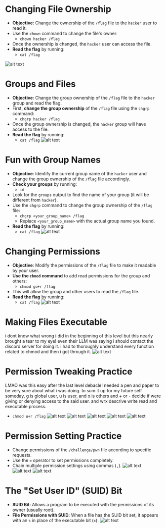 # Changing File Ownership

- **Objective**: Change the ownership of the `/flag` file to the `hacker` user to read it.
- Use the `chown` command to change the file's owner:
  - `chown hacker /flag`
- Once the ownership is changed, the `hacker` user can access the file.
- **Read the flag** by running:
  - `cat /flag`

![alt text](image-59.png)
# Groups and Files

- **Objective**: Change the group ownership of the `/flag` file to the `hacker` group and read the flag.
- First, **change the group ownership** of the `/flag` file using the `chgrp` command:
  - `chgrp hacker /flag`
- Once the group ownership is changed, the `hacker` group will have access to the file.
- **Read the flag** by running:
  - `cat /flag`
  ![alt text](image-60.png)
# Fun with Group Names

- **Objective**: Identify the current group name of the `hacker` user and change the group ownership of the `/flag` file accordingly.
- **Check your groups** by running:
  - `id`
- Look for the `groups` output to find the name of your group (it will be different from `hacker`).
- Use the `chgrp` command to change the group ownership of the `/flag` file:
  - `chgrp <your_group_name> /flag`
  - Replace `<your_group_name>` with the actual group name you found.
- **Read the flag** by running:
  - `cat /flag`
  ![alt text](image-61.png)
# Changing Permissions

- **Objective**: Modify the permissions of the `/flag` file to make it readable by your user.
- **Use the `chmod` command** to add read permissions for the group and others:
  - `chmod go+r /flag`
- This will allow the group and other users to read the `/flag` file.
- **Read the flag** by running:
  - `cat /flag`
  ![alt text](image-62.png)
# Making Files Executable
 i dont know what wrong i did in the beginning of this level but this nearly brought a tear to my eye! even their LLM was saying i should contact the discord server for doing it. i had to thoroughly understand every function related to chmod and then i got through it. 
![alt text](image-63.png)
# Permission Tweaking Practice
LMAO was this easy after the last level debacle! needed a pen and paper to be very sure about what i was doing. to sum it up for my future self someday, g is global user, u is user, and o is others and + or - decide if were giving or denying access to the said user. and wrx descrive write read and executable process.
  - `chmod u+r /flag`
![alt text](image-64.png)
![alt text](image-65.png)
![alt text](image-66.png)
![alt text](image-67.png)
![alt text](image-68.png)
# Permission Setting Practice
- Change permissions of the `/challenge/pwn` file according to specific requests.
- Use the `=` operator to set permissions completely.
- Chain multiple permission settings using commas (`,`).
![alt text](image-69.png)
![alt text](image-70.png)
![alt text](image-71.png)

# The "Set User ID" (SUID) Bit
- **SUID Bit**: Allows a program to be executed with the permissions of its owner (usually root).
- **File Permissions with SUID**: When a file has the SUID bit set, it appears with an `s` in place of the executable bit (`x`).
![alt text](image-72.png)